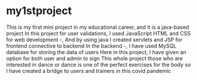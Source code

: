 # my1stproject
This is my first mini project in my educational career, and it is a java-based project In this project for user validations, I used JavaScript HTML and CSS for web development -, And by using java I created servlets and JSP for frontend connective to backend
In the backend -, I have used MySQL database for storing the data of users
Here in this project, I have given an option for both user and admin to sign
This whole project those who are interested in dance or dance is one of the perfect exercises for the body so I have created a bridge to users and trainers in this covid pandemic
